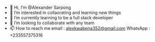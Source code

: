 - 👋 Hi, I’m @Alexander Sarpong
- 👀 I’m interested in collaorating and learning new things 
- 🌱 I’m currently learning to be a full stack developer 
- 💞️ I’m looking to collaborate with any team
- 📫 How to reach me 
email : alexkwabena352@gmail.com
WhatsApp : +233557375316 

<!---
Alexande123/Alexande123 is a ✨ special ✨ repository because its `README.md` (this file) appears on your GitHub profile.
You can click the Preview link to take a look at your changes.
--->
